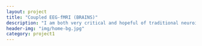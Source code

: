 ```yaml
---
layout: project
title: "Coupled EEG-fMRI (BRAINS)"
description: "I am both very critical and hopeful of traditional neuroimaging techniques, and spend a good chunk of time developing a new generation of analyses methods based on couple EEG and fMRI."
header-img: "img/home-bg.jpg"
category: project1
---
```

